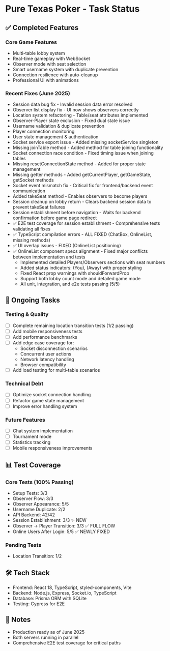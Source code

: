# Pure Texas Poker - Task Status

## ✅ Completed Features

### Core Game Features
- Multi-table lobby system
- Real-time gameplay with WebSocket
- Observer mode with seat selection
- Smart username system with duplicate prevention
- Connection resilience with auto-cleanup
- Professional UI with animations

### Recent Fixes (June 2025)
- Session data bug fix - Invalid session data error resolved
- Observer list display fix - UI now shows observers correctly
- Location system refactoring - Table/seat attributes implemented
- Observer-Player state exclusion - Fixed dual state issue
- Username validation & duplicate prevention
- Player connection monitoring
- User state management & authentication
- Socket service export issue - Added missing socketService singleton
- Missing joinTable method - Added method for table joining functionality
- Socket connection race condition - Fixed timing issue when joining tables
- Missing resetConnectionState method - Added for proper state management
- Missing getter methods - Added getCurrentPlayer, getGameState, getSocket methods
- Socket event mismatch fix - Critical fix for frontend/backend event communication
- Added takeSeat method - Enables observers to become players
- Session cleanup on lobby return - Clears backend session data to prevent takeSeat failures
- Session establishment before navigation - Waits for backend confirmation before game page redirect
- ✅ E2E test coverage for session establishment - Comprehensive tests validating all fixes
- ✅ TypeScript compilation errors - ALL FIXED (ChatBox, OnlineList, missing methods)
- ✅ UI overlap issues - FIXED (OnlineList positioning)
- ✅ OnlineList component specs alignment - Fixed major conflicts between implementation and tests
  - Implemented detailed Players/Observers sections with seat numbers
  - Added status indicators: (You), (Away) with proper styling
  - Fixed React prop warnings with shouldForwardProp
  - Support both lobby count mode and detailed game mode
  - All unit, integration, and e2e tests passing (5/5)

## 🚧 Ongoing Tasks

### Testing & Quality
- [ ] Complete remaining location transition tests (1/2 passing)
- [ ] Add mobile responsiveness tests
- [ ] Add performance benchmarks
- [ ] Add edge case coverage for:
  - Socket disconnection scenarios
  - Concurrent user actions
  - Network latency handling
  - Browser compatibility
- [ ] Add load testing for multi-table scenarios

### Technical Debt
- [ ] Optimize socket connection handling
- [ ] Refactor game state management
- [ ] Improve error handling system

### Future Features
- [ ] Chat system implementation
- [ ] Tournament mode
- [ ] Statistics tracking
- [ ] Mobile responsiveness improvements

## 📊 Test Coverage

### Core Tests (100% Passing)
- Setup Tests: 3/3
- Observer Flow: 3/3
- Observer Appearance: 5/5
- Username Duplicate: 2/2
- API Backend: 42/42
- Session Establishment: 3/3 ✨ NEW
- Observer → Player Transition: 3/3 ✅ FULL FLOW
- Online Users After Login: 5/5 ✅ NEWLY FIXED

### Pending Tests
- Location Transition: 1/2

## 🛠️ Tech Stack
- Frontend: React 18, TypeScript, styled-components, Vite
- Backend: Node.js, Express, Socket.io, TypeScript
- Database: Prisma ORM with SQLite
- Testing: Cypress for E2E

## 📝 Notes
- Production ready as of June 2025
- Both servers running in parallel
- Comprehensive E2E test coverage for critical paths
